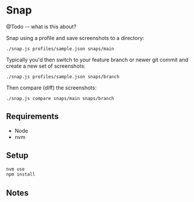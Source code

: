 # Snap

@Todo -- what is this about?

Snap using a profile and save screenshots to a directory:

```
./snap.js profiles/sample.json snaps/main
```

Typically you'd then switch to your feature branch or newer git commit and create a new set of screenshots:

```
./snap.js profiles/sample.json snaps/branch
```

Then compare (diff) the screenshots:

```
./snap.js compare snaps/main snaps/branch
```


## Requirements

- Node
- nvm


## Setup

```bash
nvm use
npm install
```

## Notes
